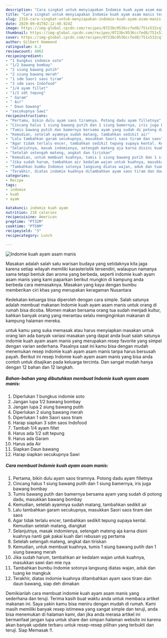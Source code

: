 ```yaml
---
description: "Cara singkat untuk menyiapakan Indomie kuah ayam asam manis terupdate"
title: "Cara singkat untuk menyiapakan Indomie kuah ayam asam manis terupdate"
slug: 2316-cara-singkat-untuk-menyiapakan-indomie-kuah-ayam-asam-manis-terupdate
date: 2020-09-01T02:12:49.924Z
image: https://img-global.cpcdn.com/recipes/0723bc9536ccfed8/751x532cq70/indomie-kuah-ayam-asam-manis-foto-resep-utama.jpg
thumbnail: https://img-global.cpcdn.com/recipes/0723bc9536ccfed8/751x532cq70/indomie-kuah-ayam-asam-manis-foto-resep-utama.jpg
cover: https://img-global.cpcdn.com/recipes/0723bc9536ccfed8/751x532cq70/indomie-kuah-ayam-asam-manis-foto-resep-utama.jpg
author: Gilbert Hammond
ratingvalue: 4.2
reviewcount: 4062
recipeingredient:
- "1 bungkus indomie soto"
- "1/2 bawang bombay"
- "2 siung bawang putih"
- "2 siung bawang merah"
- "1 sdm Saori saos tiram"
- "3 sdm saos Indofood"
- "1/4 ayam fillet"
- "1/2 sdt tepung"
- " Garam"
- " Air"
- " Daun bawang"
- "secukupnya Sawi"
recipeinstructions:
- "Pertama, bikin dulu ayam saos tiramnya. Potong dadu ayam filletnya"
- "Cincang halus 1 siung bawang putih dan 1 siung bamernya, iris juga bawang bombay"
- "Tumis bawang putih dan bamernya bersama ayam yang sudah di potong dadu, masukkan bawang bombay"
- "Kemudian, setelah ayamnya sudah matang, tambahkan sedikit air"
- "Lalu tambahkan garam secukupnya, masukkan Saori saos tiram dan saos"
- "Agar tidak terlalu encer, tambahkan sedikit tepung supaya kental. Kemudian setelah matang, diangkat"
- "Selanjutnya, masak indomienya, setengah mateng aja karna disini kuahnya nanti gak pakai kuah dari rebusan yg pertama"
- "Setelah setengah mateng, angkat dan tiriskan"
- "Kemudian, untuk membuat kuahnya, tumis 1 siung bawang putih dan 1 siung bawang merah"
- "Jika sudah harum, tambahkan air kedalam wajan untuk kuahnya, masukkan sawi dan mie nya"
- "Tambahkan bumbu Indomie sotonya langsung diatas wajan, aduk dan tuang ke mangkuk"
- "Terakhir, diatas indomie kuahnya ditambahkan ayam saos tiram dan daun bawang, siap deh dimakan"
categories:
- Recipe
tags:
- indomie
- kuah
- ayam

katakunci: indomie kuah ayam 
nutrition: 218 calories
recipecuisine: American
preptime: "PT32M"
cooktime: "PT50M"
recipeyield: "3"
recipecategory: Lunch

---
```



![Indomie kuah ayam asam manis](https://img-global.cpcdn.com/recipes/0723bc9536ccfed8/751x532cq70/indomie-kuah-ayam-asam-manis-foto-resep-utama.jpg)

Masakan adalah salah satu warisan budaya yang setidaknya kita jaga karena setiap wilayah memiliki karasteristik tersendiri, walaupun namanya sama tetapi bentuk dan aroma yang berbeda, seperti indomie kuah ayam asam manis yang kami paparkan berikut mungkin di kampung anda berbeda cara memasaknya. Masakan yang kaya dengan bumbu memberikan ciri khas yang merupakan keragaman Nusantara

Kedekatan keluarga bisa diperoleh dengan cara simple. Salah satunya adalah membuat makanan Indomie kuah ayam asam manis untuk orang di rumah bisa dicoba. Momen makan bersama orang tua sudah menjadi kultur, bahkan banyak orang yang merantau selalu menginginkan makanan di kampung halaman mereka.



untuk kamu yang suka memasak atau harus menyiapkan masakan untuk orang lain ada banyak variasi masakan yang dapat anda buat salah satunya indomie kuah ayam asam manis yang merupakan resep favorite yang simpel dengan varian sederhana. Pasalnya saat ini kamu bisa dengan mudah menemukan resep indomie kuah ayam asam manis tanpa harus bersusah payah.
Berikut ini resep Indomie kuah ayam asam manis yang bisa anda contoh untuk disajikan pada keluarga tercinta. Dan sangat mudah hanya dengan 12 bahan dan 12 langkah.


<!--inarticleads1-->

##### Bahan-bahan yang dibutuhkan membuat Indomie kuah ayam asam manis:

1. Diperlukan 1 bungkus indomie soto
1. Jangan lupa 1/2 bawang bombay
1. Jangan lupa 2 siung bawang putih
1. Diperlukan 2 siung bawang merah
1. Diperlukan 1 sdm Saori saos tiram
1. Harap siapkan 3 sdm saos Indofood
1. Tambah 1/4 ayam fillet
1. Harus ada 1/2 sdt tepung
1. Harus ada  Garam
1. Harus ada  Air
1. Siapkan  Daun bawang
1. Harap siapkan secukupnya Sawi




<!--inarticleads2-->

##### Cara membuat  Indomie kuah ayam asam manis:

1. Pertama, bikin dulu ayam saos tiramnya. Potong dadu ayam filletnya
1. Cincang halus 1 siung bawang putih dan 1 siung bamernya, iris juga bawang bombay
1. Tumis bawang putih dan bamernya bersama ayam yang sudah di potong dadu, masukkan bawang bombay
1. Kemudian, setelah ayamnya sudah matang, tambahkan sedikit air
1. Lalu tambahkan garam secukupnya, masukkan Saori saos tiram dan saos
1. Agar tidak terlalu encer, tambahkan sedikit tepung supaya kental. Kemudian setelah matang, diangkat
1. Selanjutnya, masak indomienya, setengah mateng aja karna disini kuahnya nanti gak pakai kuah dari rebusan yg pertama
1. Setelah setengah mateng, angkat dan tiriskan
1. Kemudian, untuk membuat kuahnya, tumis 1 siung bawang putih dan 1 siung bawang merah
1. Jika sudah harum, tambahkan air kedalam wajan untuk kuahnya, masukkan sawi dan mie nya
1. Tambahkan bumbu Indomie sotonya langsung diatas wajan, aduk dan tuang ke mangkuk
1. Terakhir, diatas indomie kuahnya ditambahkan ayam saos tiram dan daun bawang, siap deh dimakan




Demikianlah cara membuat indomie kuah ayam asam manis yang sederhana dan teruji. Terima kasih buat waktu anda untuk membaca artikel makanan ini. Saya yakin kamu bisa meniru dengan mudah di rumah. Kami masih memiliki banyak resep istimewa yang sangat simple dan teruji, anda bisa menemukan di halaman kami, dan jika anda merasa artikel ini bermanfaat jangan lupa untuk share dan simpan halaman website ini karena akan banyak update terbaru untuk resep-resep pilihan yang terbukti dan teruji. Siap Memasak !!. 
